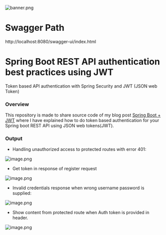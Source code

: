![banner.png](https://prafful.hashnode.dev/_next/image?url=https%3A%2F%2Fcdn.hashnode.com%2Fres%2Fhashnode%2Fimage%2Fupload%2Fv1642352194340%2FnOY8Qkcmy.jpeg%3Fw%3D1600%26h%3D840%26fit%3Dcrop%26crop%3Dentropy%26auto%3Dcompress%2Cformat%26format%3Dwebp&w=1920&q=75)

# Swagger Path
http://localhost:8080/swagger-ui/index.html



# Spring Boot REST API authentication best practices using JWT
Token based API authentication with Spring Security and JWT (JSON web Token)

### Overview

This repository is made to share source code of my blog post [Spring Boot + JWT](https://blog.iamprafful.com/spring-boot-rest-api-authentication-best-practices-using-jwt-2022)
where I have explained how to do token based authentication for your Spring boot REST API using JSON web tokens(JWT). 

### Output

* Handling unauthorized access to protected routes with error 401:

![image.png](https://cdn.hashnode.com/res/hashnode/image/upload/v1642342414144/xtiMe7v6k.png)

* Get token in response of register request

![image.png](https://cdn.hashnode.com/res/hashnode/image/upload/v1642347680561/609V-5XxI.png)

* Invalid credentials response when wrong username password is supplied:

![image.png](https://cdn.hashnode.com/res/hashnode/image/upload/v1642347577674/Y9WSd7xZC.png)

* Show content from protected route when Auth token is provided in header.

![image.png](https://cdn.hashnode.com/res/hashnode/image/upload/v1642349417849/HrrTRjKh1.png)
